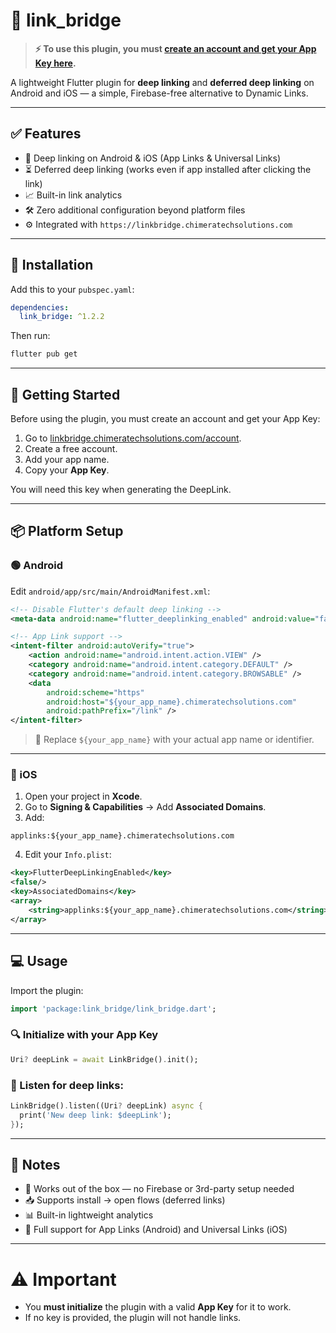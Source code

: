 # 🔗 link_bridge

> **⚡ To use this plugin, you must [create an account and get your App Key here](https://linkbridge.chimeratechsolutions.com/home).**

A lightweight Flutter plugin for **deep linking** and **deferred deep linking** on Android and iOS — a simple, Firebase-free alternative to Dynamic Links.

---

## ✅ Features

- 🔗 Deep linking on Android & iOS (App Links & Universal Links)
- ⏳ Deferred deep linking (works even if app installed after clicking the link)
- 📈 Built-in link analytics
- 🛠 Zero additional configuration beyond platform files
- ⚙️ Integrated with `https://linkbridge.chimeratechsolutions.com`

---

## 📲 Installation

Add this to your `pubspec.yaml`:

```yaml
dependencies:
  link_bridge: ^1.2.2
```

Then run:

```bash
flutter pub get
```

---

## 🚀 Getting Started

Before using the plugin, you must create an account and get your App Key:

1. Go to [linkbridge.chimeratechsolutions.com/account](https://linkbridge.chimeratechsolutions.com/account).
2. Create a free account.
3. Add your app name.
4. Copy your **App Key**.

You will need this key when generating the DeepLink.

---

## 📦 Platform Setup

### 🟢 Android

Edit `android/app/src/main/AndroidManifest.xml`:

```xml
<!-- Disable Flutter's default deep linking -->
<meta-data android:name="flutter_deeplinking_enabled" android:value="false" />

<!-- App Link support -->
<intent-filter android:autoVerify="true">
    <action android:name="android.intent.action.VIEW" />
    <category android:name="android.intent.category.DEFAULT" />
    <category android:name="android.intent.category.BROWSABLE" />
    <data
        android:scheme="https"
        android:host="${your_app_name}.chimeratechsolutions.com"
        android:pathPrefix="/link" />
</intent-filter>
```
> 🔔 Replace `${your_app_name}` with your actual app name or identifier.

---

### 🍏 iOS

1. Open your project in **Xcode**.
2. Go to **Signing & Capabilities** → Add **Associated Domains**.
3. Add:

```
applinks:${your_app_name}.chimeratechsolutions.com
```

4. Edit your `Info.plist`:

```xml
<key>FlutterDeepLinkingEnabled</key>
<false/>
<key>AssociatedDomains</key>
<array>
    <string>applinks:${your_app_name}.chimeratechsolutions.com</string>
</array>
```

---

## 💻 Usage

Import the plugin:

```dart
import 'package:link_bridge/link_bridge.dart';
```

### 🔍 Initialize with your App Key

```dart
Uri? deepLink = await LinkBridge().init();
```

### 📡 Listen for deep links:

```dart
LinkBridge().listen((Uri? deepLink) async {
  print('New deep link: $deepLink');
});
```

---

## 📌 Notes

- 🧠 Works out of the box — no Firebase or 3rd-party setup needed
- 📥 Supports install → open flows (deferred links)
- 📊 Built-in lightweight analytics
- 👯 Full support for App Links (Android) and Universal Links (iOS)

---

# ⚠ Important

- You **must initialize** the plugin with a valid **App Key** for it to work.
- If no key is provided, the plugin will not handle links.
